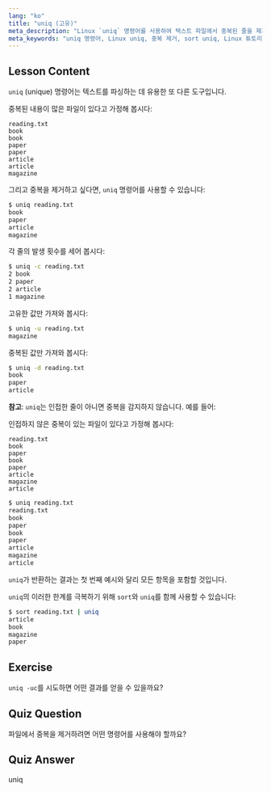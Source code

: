 ```yaml
---
lang: "ko"
title: "uniq (고유)"
meta_description: "Linux `uniq` 명령어를 사용하여 텍스트 파일에서 중복된 줄을 제거하는 방법을 배웁니다. -c, -u, -d 와 같은 옵션을 알아보고, `sort`와 결합하여 효과적인 데이터 정리를 수행하는 방법을 알아봅니다."
meta_keywords: "uniq 명령어, Linux uniq, 중복 제거, sort uniq, Linux 튜토리얼, 텍스트 처리, 초보자 Linux, Linux 가이드"
---
```


## Lesson Content

`uniq` (unique) 명령어는 텍스트를 파싱하는 데 유용한 또 다른 도구입니다.

중복된 내용이 많은 파일이 있다고 가정해 봅시다:

```plaintext
reading.txt
book
book
paper
paper
article
article
magazine
```

그리고 중복을 제거하고 싶다면, `uniq` 명령어를 사용할 수 있습니다:

```bash
$ uniq reading.txt
book
paper
article
magazine
```

각 줄의 발생 횟수를 세어 봅시다:

```bash
$ uniq -c reading.txt
2 book
2 paper
2 article
1 magazine
```

고유한 값만 가져와 봅시다:

```bash
$ uniq -u reading.txt
magazine
```

중복된 값만 가져와 봅시다:

```bash
$ uniq -d reading.txt
book
paper
article
```

**참고**: `uniq`는 인접한 줄이 아니면 중복을 감지하지 않습니다. 예를 들어:

인접하지 않은 중복이 있는 파일이 있다고 가정해 봅시다:

```plaintext
reading.txt
book
paper
book
paper
article
magazine
article
```

```bash
$ uniq reading.txt
reading.txt
book
paper
book
paper
article
magazine
article
```

`uniq`가 반환하는 결과는 첫 번째 예시와 달리 모든 항목을 포함할 것입니다.

`uniq`의 이러한 한계를 극복하기 위해 `sort`와 `uniq`를 함께 사용할 수 있습니다:

```bash
$ sort reading.txt | uniq
article
book
magazine
paper
```

## Exercise

`uniq -uc`를 시도하면 어떤 결과를 얻을 수 있을까요?

## Quiz Question

파일에서 중복을 제거하려면 어떤 명령어를 사용해야 할까요?

## Quiz Answer

uniq

